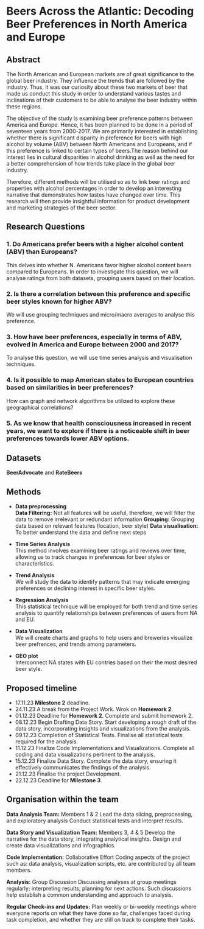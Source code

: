 # Beers Across the Atlantic: Decoding Beer Preferences in North America and Europe

## Abstract
The North American and European markets are of great significance to the global beer industry. They influence the trends that are followed by the industry. Thus, it was our curiosity about these two markets of beer that made us conduct this study in order to understand various tastes and inclinations of their customers to be able to analyse the beer industry within these regions.

The objective of the study is examining beer preference patterns between America and Europe. Hence, it has been planned to be done in a period of seventeen years from 2000-2017.
We are primarily interested in establishing whether there is significant disparity in preference for beers with high alcohol by volume (ABV) between North Americans and Europeans, and if this preference is linked to certain types of beers.The reason behind our interest lies in cultural disparities in alcohol drinking as well as the need for a better comprehension of how trends take place in the global beer industry.

Therefore, different methods will be utilised so as to link beer ratings and properties with alcohol percentages in order to develop an interesting narrative that demonstrates how tastes have changed over time.
This research will then provide insightful information for product development and marketing strategies of the beer sector.

## Research Questions
### 1. Do Americans prefer beers with a higher alcohol content (ABV) than Europeans?
This delves into whether N. Americans favor higher alcohol content beers compared to Europeans. In order to investigate this question, we will analyse ratings from both datasets, grouping users based on their location.  
### 2. Is there a correlation between this preference and specific beer styles known for higher ABV?
We will use grouping techniques and micro/macro averages to analyse this preference.
### 3. How have beer preferences, especially in terms of ABV, evolved in America and Europe between 2000 and 2017?
To analyse this question, we will use time series analysis and visualisation techniques.
### 4. Is it possible to map American states to European countries based on similarities in beer preferences?
How can graph and network algorithms be utilized to explore these geographical correlations?
### 5. As we know that health consciousness increased in recent years, we want to explore if there is a noticeable shift in beer preferences towards lower ABV options.

## Datasets
**BeerAdvocate** and **RateBeers**

## Methods
- **Data preprocessing**</br>
**Data Filtering:** Not all features will be useful, therefore, we will filter the data to remove irrelevant or redundant information
**Grouping:** Grouping data based on relevant features (location, beer style)
**Data visualisation:** To better understand the data and define next steps

- **Time Series Analysis**</br>
This method involves examining beer ratings and reviews over time, allowing us to track changes in preferences for beer styles or characteristics.

- **Trend Analysis**</br>
We will study the data to identify patterns that may indicate emerging preferences or declining interest in specific beer styles.

- **Regression Analysis**</br>
This statistical technique will be employed for both trend and time series analysis to quantify relationships between preferences of users from NA and EU.

- **Data Visualization**</br>
We will create charts and graphs to help users and breweries visualize beer prefrences, and trends among parameters.

- **GEO plot**</br>
Interconnect NA states with EU contries based on their the most desired beer style.

## Proposed timeline
- 17.11.23 **Milestone 2** deadline.
- 24.11.23 A break from the Project Work. Wrok on **Homework 2**.
- 01.12.23 Deadline for **Homework 2**. Complete and submit homework 2.
- 08.12.23 Begin Drafting Data Story. Start developing a rough draft of the data story, incorporating insights and visualizations from the analysis.
- 09.12.23 Completion of Statistical Tests. Finalise all statistical tests required for the analysis.
- 11.12.23 Finalize Code Implementations and Visualizations. Complete all coding and data visualizations pertinent to the analysis.
- 15.12.23 Finalize Data Story. Complete the data story, ensuring it effectively communicates the findings of the analysis.
- 21.12.23 Finalise the project Development.
- 22.12.23 Deadline for **Milestone 3**.

## Organisation within the team
**Data Analysis Team:** Members 1 & 2
Lead the data slicing, preprocessing, and exploratory analysis
Conduct statistical tests and interpret results.

**Data Story and Visualization Team:** Members 3, 4 & 5
Develop the narrative for the data story, integrating analytical insights.
Design and create data visualizations and infographics.

**Code Implementation:** Collaborative Effort
Coding aspects of the project such as: data analysis, visualization scripts, etc. are contributed by all team members.

**Analysis:** Group Discussion
Discussing analyses at group meetings regularly; interpreting results; planning for next actions. Such discussions help establish a common understanding and approach to analysis.

**Regular Check-ins and Updates:**
Plan weekly or bi-weekly meetings where everyone reports on what they have done so far, challenges faced during task completion, and whether they are still on track to complete their tasks.




